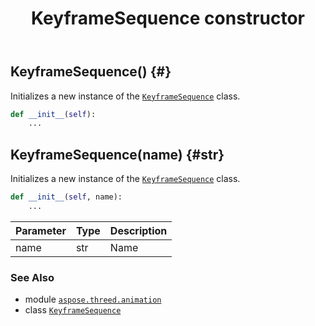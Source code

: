 ﻿---
title: KeyframeSequence constructor
second_title: Aspose.3D for Python via .NET API References
description: 
type: docs
weight: 10
url: /python-net/aspose.threed.animation/keyframesequence/__init__/
is_root: false
---

## KeyframeSequence() {#}

Initializes a new instance of the [`KeyframeSequence`](/3d/python-net/aspose.threed.animation/keyframesequence) class.



```python
def __init__(self):
    ...
```




## KeyframeSequence(name) {#str}

Initializes a new instance of the [`KeyframeSequence`](/3d/python-net/aspose.threed.animation/keyframesequence) class.



```python
def __init__(self, name):
    ...
```


| Parameter | Type | Description |
| :- | :- | :- |
| name | str | Name |



### See Also
* module [`aspose.threed.animation`](../../)
* class [`KeyframeSequence`](/3d/python-net/aspose.threed.animation/keyframesequence)
